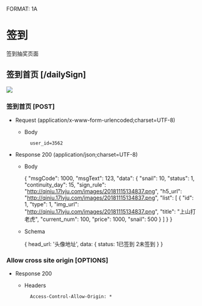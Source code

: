 FORMAT: 1A

# 签到
签到抽奖页面

## 签到首页 [/dailySign]
![](./1.png)

### 签到首页 [POST]

+ Request (application/x-www-form-urlencoded;charset=UTF-8)

    + Body

            user_id=3562

+ Response 200 (application/json;charset=UTF-8)
    + Body 
    
        {
            "msgCode": 1000,
            "msgText": 123,
            "data": {
                "snail": 10,
                "status": 1, 
                "continuity_day": 15,
                "sign_rule": "http://qiniu.17lvju.com/images/20181115134837.png",
                "h5_url": "http://qiniu.17lvju.com/images/20181115134837.png",
                "list": [
                    {
                        "id": 1,
                        "type": 1,
                        "img_url": "http://qiniu.17lvju.com/images/20181115134837.png",
                        "title": "上山打老虎",
                        "current_num": 100,
                        "price": 1000,
                        "snail": 500
                    }
                ]
            }
        }
    
    + Schema

        {
            head_url: '头像地址',
            data: {
                status: 1已签到 2未签到
            }
        }

### Allow cross site origin [OPTIONS]

+ Response 200
    + Headers

            Access-Control-Allow-Origin: *